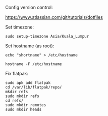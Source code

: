 

Config version control:

https://www.atlassian.com/git/tutorials/dotfiles

Set timezone:

```
sudo setup-timezone Asia/Kuala_Lumpur
```

Set hostname (as root):
```
echo "shortname" > /etc/hostname

hostname -F /etc/hostname
```


Fix flatpak:
```
sudo apk add flatpak
cd /var/lib/flatpak/repo/
mkdir refs
sudo mkdir refs
cd refs/
sudo mkdir remotes
sudo mkdir heads
```
